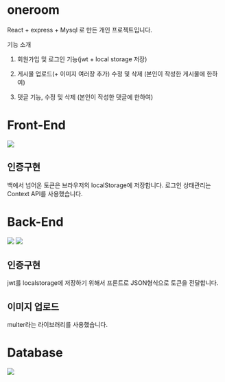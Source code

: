 # oneroom
React + express + Mysql 로 만든 개인 프로젝트입니다.

기능 소개
1. 회원가입 및 로그인 기능(jwt + local storage 저장)

2. 게시물 업로드(+ 이미지 여러장 추가) 수정 및 삭제 (본인이 작성한 게시물에 한하여)

3. 댓글 기능, 수정 및 삭제 (본인이 작성한 댓글에 한하여)

# Front-End
<img src="https://img.shields.io/badge/react-61DAFB?style=for-the-badge&logo=react&logoColor=black">

## 인증구현
백에서 넘어온 토큰은 브라우저의 localStorage에 저장합니다.
로그인 상태관리는 Context API를 사용했습니다.

# Back-End
<p>
  <img src="https://img.shields.io/badge/node.js-339933?style=for-the-badge&logo=node.js&logoColor=black">
  <img src="https://img.shields.io/badge/express-000000?style=for-the-badge&logo=express&logoColor=black">
</p>

## 인증구현
jwt를 localstorage에 저장하기 위해서 프론트로 JSON형식으로 토큰을 전달합니다.

## 이미지 업로드
multer라는 라이브러리를 사용했습니다.

# Database
<img src="https://img.shields.io/badge/mysql-4479A1?style=for-the-badge&logo=mysql&logoColor=white">

